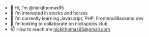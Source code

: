 - 👋 Hi, I’m @nickjthomas95
- 👀 I’m interested in stocks and horses
- 🌱 I’m currently learning Javascript, PHP, Frontend/Backend dev
- 💞️ I’m looking to collaborate on nickspicks.club
- 📫 How to reach me nickjthomas95@gmail.com

<!---
nickjthomas95/nickjthomas95 is a ✨ special ✨ repository because its `README.md` (this file) appears on your GitHub profile.
You can click the Preview link to take a look at your changes.
--->
